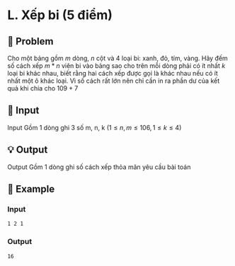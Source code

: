 # L. Xếp bi (5 điểm)

## 📖 Problem

Cho một bảng gồm
$m$
dòng,
$n$
cột và
$4$
loại bi: xanh, đỏ, tím, vàng. Hãy đếm số cách xếp
$m*n$
viên bi vào bảng sao cho trên mỗi dòng phải có ít nhất
$k$
loại bi khác nhau, biết rằng hai cách xếp được gọi là khác nhau nếu có ít nhất một ô khác loại.
Vì số cách rất lớn nên chỉ cần in ra phần dư của kết quả khi chia cho
$109+ 7$


## 🧩 Input

Input
Gồm 1 dòng ghi 3 số m, n, k
$(1 ≤n,m≤ 106, 1 ≤k≤ 4)$


## 💡 Output

Output
Gồm 1 dòng ghi số cách xếp thỏa mãn yêu cầu bài toán


## 🧠 Example

### Input

```text
1 2 1
```

### Output

```text
16
```


